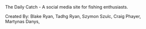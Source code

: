 The Daily Catch - A social media site for fishing enthusiasts.

Created By:
Blake Ryan,
Tadhg Ryan,
Szymon Szulc,
Craig Phayer,
Martynas Danys,